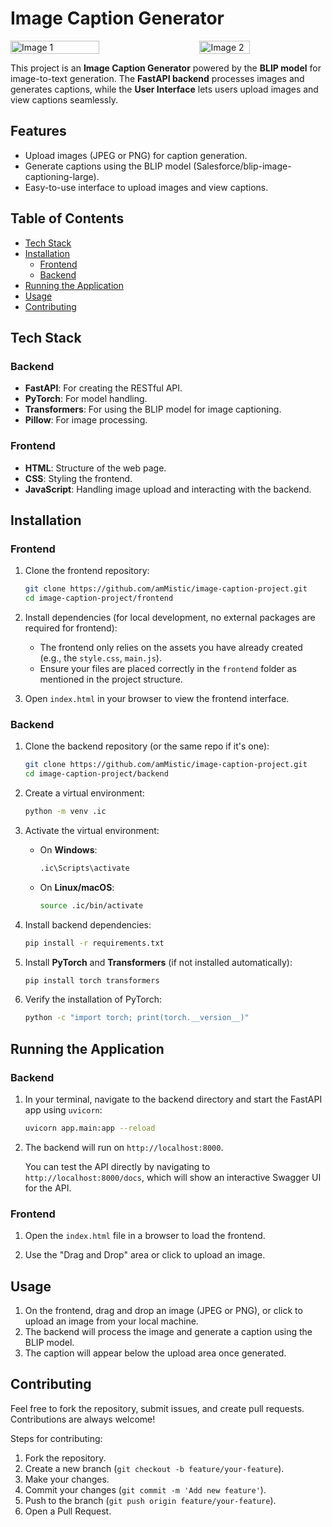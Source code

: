 # Image Caption Generator

<div style="display: flex; justify-content: space-between;">
  <img src="https://github.com/user-attachments/assets/db241db5-98ed-4156-9c0e-3084cca1327b" alt="Image 1" style="width: 53%;"/>
  <img src="https://github.com/user-attachments/assets/52ee7b9b-356b-43e6-8162-91bea7d29d8e" alt="Image 2" style="width: 40%;"/>
</div>

This project is an **Image Caption Generator** powered by the **BLIP model** for image-to-text generation. The **FastAPI backend** processes images and generates captions, while the **User Interface** lets users upload images and view captions seamlessly.

## Features
- Upload images (JPEG or PNG) for caption generation.
- Generate captions using the BLIP model (Salesforce/blip-image-captioning-large).
- Easy-to-use interface to upload images and view captions.

## Table of Contents
- [Tech Stack](#tech-stack)
- [Installation](#installation)
  - [Frontend](#frontend)
  - [Backend](#backend)
- [Running the Application](#running-the-application)
- [Usage](#usage)
- [Contributing](#contributing)

## Tech Stack

### Backend
- **FastAPI**: For creating the RESTful API.
- **PyTorch**: For model handling.
- **Transformers**: For using the BLIP model for image captioning.
- **Pillow**: For image processing.

### Frontend
- **HTML**: Structure of the web page.
- **CSS**: Styling the frontend.
- **JavaScript**: Handling image upload and interacting with the backend.

## Installation

### Frontend

1. Clone the frontend repository:
   ```bash
   git clone https://github.com/amMistic/image-caption-project.git
   cd image-caption-project/frontend
   ```

2. Install dependencies (for local development, no external packages are required for frontend):
   - The frontend only relies on the assets you have already created (e.g., the `style.css`, `main.js`).
   - Ensure your files are placed correctly in the `frontend` folder as mentioned in the project structure.

3. Open `index.html` in your browser to view the frontend interface.

### Backend

1. Clone the backend repository (or the same repo if it's one):
   ```bash
   git clone https://github.com/amMistic/image-caption-project.git
   cd image-caption-project/backend
   ```

2. Create a virtual environment:
   ```bash
   python -m venv .ic
   ```

3. Activate the virtual environment:
   - On **Windows**:
     ```bash
     .ic\Scripts\activate
     ```
   - On **Linux/macOS**:
     ```bash
     source .ic/bin/activate
     ```

4. Install backend dependencies:
   ```bash
   pip install -r requirements.txt
   ```

5. Install **PyTorch** and **Transformers** (if not installed automatically):
   ```bash
   pip install torch transformers
   ```

6. Verify the installation of PyTorch:
   ```bash
   python -c "import torch; print(torch.__version__)"
   ```

## Running the Application

### Backend
1. In your terminal, navigate to the backend directory and start the FastAPI app using `uvicorn`:
   ```bash
   uvicorn app.main:app --reload
   ```

2. The backend will run on `http://localhost:8000`.

   You can test the API directly by navigating to `http://localhost:8000/docs`, which will show an interactive Swagger UI for the API.

### Frontend
1. Open the `index.html` file in a browser to load the frontend.

2. Use the "Drag and Drop" area or click to upload an image.

## Usage

1. On the frontend, drag and drop an image (JPEG or PNG), or click to upload an image from your local machine.
2. The backend will process the image and generate a caption using the BLIP model.
3. The caption will appear below the upload area once generated.

## Contributing

Feel free to fork the repository, submit issues, and create pull requests. Contributions are always welcome!

Steps for contributing:
1. Fork the repository.
2. Create a new branch (`git checkout -b feature/your-feature`).
3. Make your changes.
4. Commit your changes (`git commit -m 'Add new feature'`).
5. Push to the branch (`git push origin feature/your-feature`).
6. Open a Pull Request.
